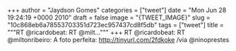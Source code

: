 
+++
author = "Jaydson Gomes"
categories = ["tweet"]
date = "Mon Jun 28 19:24:19 +0000 2010"
draft = false
image = "{TWEET_IMAGE}"
slug = "10c868eb6a78553703351d723ec957437cd8f5db"
tags = ["tweet"]
title = """RT @ricardobeat: RT @milt..."""
+++
RT @ricardobeat: RT @miltonribeiro: A foto perfeita: http://tinyurl.com/2fdkoke /via @ninoprestes
